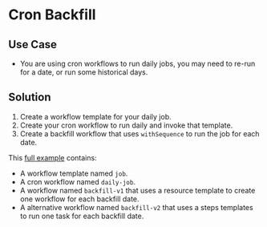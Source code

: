 # Cron Backfill

## Use Case

* You are using cron workflows to run daily jobs, you may need to re-run for a date, or run some historical days.

## Solution

1. Create a workflow template for your daily job.
2. Create your cron workflow to run daily and invoke that template.
3. Create a backfill workflow that uses `withSequence` to run the job for each date.

This [full example](https://raw.githubusercontent.com/argoproj/argo-workflows/master/examples/cron-backfill.yaml) contains:

* A workflow template named `job`.
* A cron workflow named `daily-job`.
* A workflow named `backfill-v1` that uses a resource template to create one workflow for each backfill date.
* A alternative workflow named `backfill-v2` that uses a steps templates to run one task for each backfill date.
